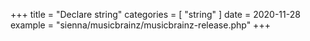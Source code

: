 +++
title = "Declare string"
categories = [ "string" ]
date = 2020-11-28
example = "sienna/musicbrainz/musicbrainz-release.php"
+++
